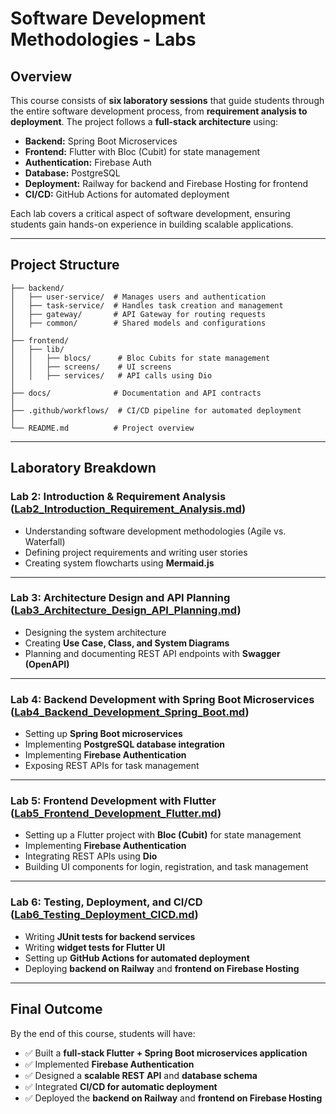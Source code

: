 # **Software Development Methodologies - Labs**

## **Overview**
This course consists of **six laboratory sessions** that guide students through the entire software development process, from **requirement analysis to deployment**. The project follows a **full-stack architecture** using:

- **Backend:** Spring Boot Microservices
- **Frontend:** Flutter with Bloc (Cubit) for state management
- **Authentication:** Firebase Auth
- **Database:** PostgreSQL
- **Deployment:** Railway for backend and Firebase Hosting for frontend
- **CI/CD:** GitHub Actions for automated deployment

Each lab covers a critical aspect of software development, ensuring students gain hands-on experience in building scalable applications.

---

## **Project Structure**
```
├── backend/
│   ├── user-service/  # Manages users and authentication
│   ├── task-service/  # Handles task creation and management
│   ├── gateway/       # API Gateway for routing requests
│   ├── common/        # Shared models and configurations
│
├── frontend/
│   ├── lib/
│   │   ├── blocs/      # Bloc Cubits for state management
│   │   ├── screens/    # UI screens
│   │   ├── services/   # API calls using Dio
│
├── docs/              # Documentation and API contracts
│
├── .github/workflows/  # CI/CD pipeline for automated deployment
│
└── README.md          # Project overview
```

---

## **Laboratory Breakdown**

### **Lab 2: Introduction & Requirement Analysis** ([Lab2_Introduction_Requirement_Analysis.md](Lab2_Introduction_Requirement_Analysis.md))
- Understanding software development methodologies (Agile vs. Waterfall)
- Defining project requirements and writing user stories
- Creating system flowcharts using **Mermaid.js**

---

### **Lab 3: Architecture Design and API Planning** ([Lab3_Architecture_Design_API_Planning.md](Lab3_Architecture_Design_API_Planning.md))
- Designing the system architecture
- Creating **Use Case, Class, and System Diagrams**
- Planning and documenting REST API endpoints with **Swagger (OpenAPI)**

---

### **Lab 4: Backend Development with Spring Boot Microservices** ([Lab4_Backend_Development_Spring_Boot.md](Lab4_Backend_Development_Spring_Boot.md))
- Setting up **Spring Boot microservices**
- Implementing **PostgreSQL database integration**
- Implementing **Firebase Authentication**
- Exposing REST APIs for task management

---

### **Lab 5: Frontend Development with Flutter** ([Lab5_Frontend_Development_Flutter.md](Lab5_Frontend_Development_Flutter.md))
- Setting up a Flutter project with **Bloc (Cubit)** for state management
- Implementing **Firebase Authentication**
- Integrating REST APIs using **Dio**
- Building UI components for login, registration, and task management

---

### **Lab 6: Testing, Deployment, and CI/CD** ([Lab6_Testing_Deployment_CICD.md](Lab6_Testing_Deployment_CICD.md))
- Writing **JUnit tests for backend services**
- Writing **widget tests for Flutter UI**
- Setting up **GitHub Actions for automated deployment**
- Deploying **backend on Railway** and **frontend on Firebase Hosting**

---

## **Final Outcome**
By the end of this course, students will have:
- ✅ Built a **full-stack Flutter + Spring Boot microservices application**
- ✅ Implemented **Firebase Authentication**
- ✅ Designed a **scalable REST API** and **database schema**
- ✅ Integrated **CI/CD for automatic deployment**
- ✅ Deployed the **backend on Railway** and **frontend on Firebase Hosting**
